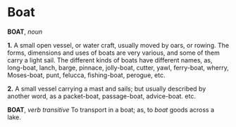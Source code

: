 # Boat

**BOAT**, _noun_

**1.** A small open vessel, or water craft, usually moved by oars, or rowing. The forms, dimensions and uses of boats are very various, and some of them carry a light sail. The different kinds of boats have different names, as, long-boat, lanch, barge, pinnace, jolly-boat, cutter, yawl, ferry-boat, wherry, Moses-boat, punt, felucca, fishing-boat, perogue, etc.

**2.** A small vessel carrying a mast and sails; but usually described by another word, as a packet-boat, passage-boat, advice-boat. etc.

**BOAT**, _verb transitive_ To transport in a boat; as, to _boat_ goods across a lake.